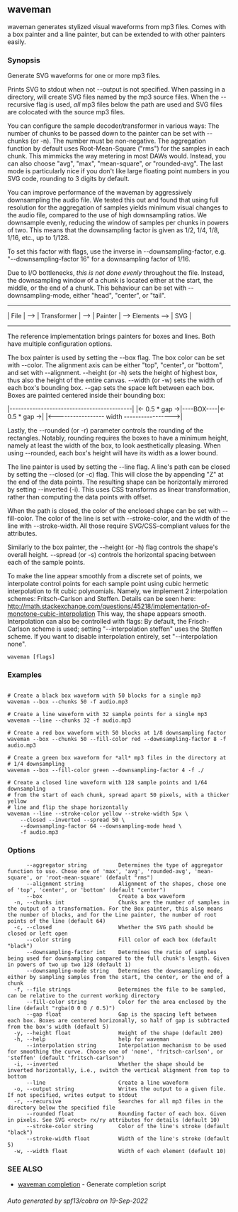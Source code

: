 ## waveman

waveman generates stylized visual waveforms from mp3 files. Comes with a box painter and a line painter, but can be extended to with other painters easily.

### Synopsis


Generate SVG waveforms for one or more mp3 files.

Prints SVG to stdout when not --output is not specified. When passing in a
directory, will create SVG files named by the mp3 source files. When the
--recursive flag is used, *all* mp3 files below the path are used and SVG files
are colocated with the source mp3 files.

You can configure the sample decoder/transformer in various ways: The number of
chunks to be passed down to the painter can be set with --chunks (or -n). The
number must be non-negative. The aggregation function by default uses
Root-Mean-Square ("rms") for the samples in each chunk. This mimmicks the way
metering in most DAWs would. Instead, you can also choose "avg", "max",
"mean-square", or "rounded-avg". The last mode is particularly nice if you don't
like large floating point numbers in you SVG code, rounding to 3 digits by
default.

You can improve performance of the waveman by aggressively downsampling the
audio file. We tested this out and found that using full resolution for the
aggregation of samples yields minimum visual changes to the audio file, compared
to the use of high downsampling ratios. We downsample evenly, reducing the
window of samples per chunks in powers of two. This means that the downsampling
factor is given as 1/2, 1/4, 1/8, 1/16, etc., up to 1/128.

To set this factor with flags, use the inverse in --downsampling-factor, e.g.
"--downsampling-factor 16" for a downsampling factor of 1/16. 

Due to I/O bottlenecks, *this is not done evenly* throughout the file. Instead,
the downsampling window of a chunk is located either at the start, the middle,
or the end of a chunk. This behaviour can be set with --downsampling-mode, either
"head", "center", or "tail".

--------     ---------------     -----------                  -------
| File | --> | Transformer | --> | Painter | --> Elements --> | SVG |
--------     ---------------     -----------                  -------

The reference implementation brings painters for boxes and lines. Both have 
multiple configuration options.

The box painter is used by setting the --box flag. The box color can be set
with --color. The alignment axis can be either "top", "center", or "bottom",
and set with --alignment. --height (or -h) sets the height of highest box, thus also the
height of the entire canvas. --width (or -w) sets the width of each box's bounding box.
--gap sets the space left between each box. Boxes are painted centered inside 
their bounding box: 

|-------------------------------------------|
|<- 0.5 * gap ->|----BOX----|<- 0.5 * gap ->|
|<----------------- width ----------------->|

Lastly, the --rounded (or -r) parameter controls the rounding of the rectangles.
Notably, rounding requires the boxes to have a minimum height, namely at least
the width of the box, to look aesthetically pleasing. When using --rounded,
each box's height will have its width as a lower bound.

The line painter is used by setting the --line flag. A line's path can be closed
by setting the --closed (or -c) flag. This will close the <path> by appending "Z" 
at the end of the data points. The resulting shape can be horizontally mirrored by 
setting --inverted (-i). This uses CSS transforms as linear transformation, rather 
than computing the data points with offset.

When the path is closed, the color of the enclosed shape can be set with 
--fill-color. The color of the line is set with --stroke-color, and the width of
the line with --stroke-width. All those require SVG/CSS-compliant values for the
attributes.

Similarly to the box painter, the --height (or -h) flag controls the shape's overall
height. --spread (or -s) controls the horizontal spacing between each of the sample
points. 

To make the line appear smoothly from a discrete set of points, we interpolate 
control points for each sample point using cubic hermetic interpolation to fit 
cubic polynomials. Namely, we implement 2 interpolation schemes: Fritsch-Carlson
and Steffen. Details can be seen here: 
http://math.stackexchange.com/questions/45218/implementation-of-monotone-cubic-interpolation
This way, the shape appears smooth. Interpolation can also be controlled with
flags: By default, the Frisch-Carlson scheme is used; setting "--interpolation steffen"
uses the Steffen scheme. If you want to disable interpolation entirely, set
"--interpolation none".


```
waveman [flags]
```

### Examples

```

# Create a black box waveform with 50 blocks for a single mp3
waveman --box --chunks 50 -f audio.mp3

# Create a line waveform with 32 sample points for a single mp3
waveman --line --chunks 32 -f audio.mp3

# Create a red box waveform with 50 blocks at 1/8 downsampling factor
waveman --box --chunks 50 --fill-color red --downsampling-factor 8 -f audio.mp3

# Create a green box waveform for *all* mp3 files in the directory at 
# 1/4 downsampling
waveman --box --fill-color green --downsampling-factor 4 -f ./

# Create a closed line waveform with 128 sample points and 1/64 downsampling 
# from the start of each chunk, spread apart 50 pixels, with a thicker yellow 
# line and flip the shape horizontally
waveman --line --stroke-color yellow --stroke-width 5px \ 
	--closed --inverted --spread 50 \
	--downsampling-factor 64 --downsampling-mode head \
	-f audio.mp3

```

### Options

```
      --aggregator string          Determines the type of aggregator function to use. Chose one of 'max', 'avg', 'rounded-avg', 'mean-square', or 'root-mean-square' (default "rms")
      --alignment string           Alignment of the shapes, chose one of 'top', 'center', or 'bottom' (default "center")
      --box                        Create a box waveform
  -n, --chunks int                 Chunks are the number of samples in the output of a transformation. For the Box painter, this also means the number of blocks, and for the Line painter, the number of root points of the line (default 64)
  -c, --closed                     Whether the SVG path should be closed or left open
      --color string               Fill color of each box (default "black")
      --downsampling-factor int    Determines the ratio of samples being used for downsampling compared to the full chunk's length. Given in powers of two up two 128 (default 1)
      --downsampling-mode string   Determines the downsampling mode, either by sampling samples from the start, the center, or the end of a chunk
  -f, --file strings               Determines the file to be sampled, can be relative to the current working directory
      --fill-color string          Color for the area enclosed by the line (default "rgba(0 0 0 / 0.5)")
      --gap float                  Gap is the spacing left between each box. Boxes are centered horizonally, so half of gap is subtracted from the box's width (default 5)
  -y, --height float               Height of the shape (default 200)
  -h, --help                       help for waveman
      --interpolation string       Interpolation mechanism to be used for smoothing the curve. Choose one of 'none', 'fritsch-carlson', or 'steffen' (default "fritsch-carlson")
  -i, --inverted                   Whether the shape should be inverted horizontally, i.e., switch the vertical alignment from top to bottom
      --line                       Create a line waveform
  -o, --output string              Writes the output to a given file. If not specified, writes output to stdout
  -r, --recursive                  Searches for all mp3 files in the directory below the specified file
      --rounded float              Rounding factor of each box. Given in pixels. See SVG <rect> rx/ry attributes for details (default 10)
      --stroke-color string        Color of the line's stroke (default "black")
      --stroke-width float         Width of the line's stroke (default 5)
  -w, --width float                Width of each element (default 10)
```

### SEE ALSO

* [waveman completion](waveman_completion.md)	 - Generate completion script

###### Auto generated by spf13/cobra on 19-Sep-2022
